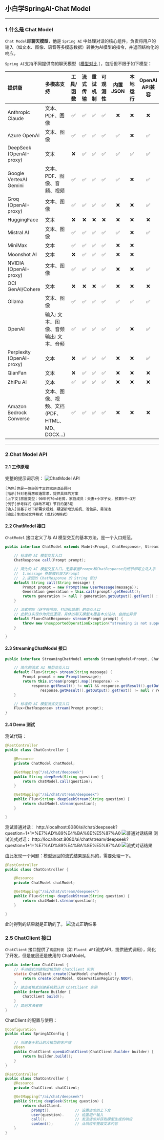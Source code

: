 ## 小白学SpringAI-Chat Model

---

### 1.什么是 Chat Model

`Chat Model`即**聊天模型**，他是 `Spring AI` 中处理对话的核心组件，负责将用户的输入（如文本、图像、语音等多模态数据）转换为AI模型的指令，并返回结构化的响应。

`Spring AI`支持不同提供商的聊天模型（[模型对比](https://docs.spring.io/spring-ai/reference/api/chat/comparison.html)
），包括但不限于如下模型：

| 提供商                       | 多模态支持                              | 工具/函数 | 流式传输 | 重试机制 | 可观测性 | 内置JSON | 本地运行 | OpenAI API兼容 |
|:--------------------------|:-----------------------------------|:-----:|:----:|:----:|:----:|:------:|:----:|:------------:|
| Anthropic Claude          | 文本、PDF、图像                          |   ✅   |  ✅   |  ✅   |  ✅   |   ❌    |  ❌   |      ❌       |
| Azure OpenAI              | 文本、图像                              |   ✅   |  ✅   |  ✅   |  ✅   |   ✅    |  ❌   |      ✅       |
| DeepSeek (OpenAI-proxy)   | 文本                                 |   ❌   |  ✅   |  ✅   |  ✅   |   ✅    |  ✅   |      ✅       |
| Google VertexAI Gemini    | 文本、PDF、图像、音频、视频                    |   ✅   |  ✅   |  ✅   |  ✅   |   ✅    |  ❌   |      ✅       |
| Groq (OpenAI-proxy)       | 文本、图像                              |   ✅   |  ✅   |  ✅   |  ✅   |   ❌    |  ❌   |      ✅       |
| HuggingFace               | 文本                                 |   ❌   |  ❌   |  ❌   |  ❌   |   ❌    |  ❌   |      ❌       |
| Mistral AI                | 文本、图像                              |   ✅   |  ✅   |  ✅   |  ✅   |   ✅    |  ❌   |      ✅       |
| MiniMax                   | 文本                                 |   ✅   |  ✅   |  ✅   |  ✅   |   ❌    |  ❌   |              |
| Moonshot AI               | 文本                                 |   ❌   |  ✅   |  ✅   |  ✅   |   ❌    |  ❌   |              |
| NVIDIA (OpenAI-proxy)     | 文本、图像                              |   ✅   |  ✅   |  ✅   |  ✅   |   ❌    |  ❌   |      ✅       |
| OCI GenAI/Cohere          | 文本                                 |   ❌   |  ❌   |  ❌   |  ✅   |   ❌    |  ❌   |      ❌       |
| Ollama                    | 文本、图像                              |   ✅   |  ✅   |  ✅   |  ✅   |   ✅    |  ✅   |      ✅       |
| OpenAI                    | 输入: 文本、图像、音频<br>输出: 文本、音频          |   ✅   |  ✅   |  ✅   |  ✅   |   ✅    |  ❌   |      ✅       |
| Perplexity (OpenAI-proxy) | 文本                                 |   ❌   |  ✅   |  ✅   |  ✅   |   ❌    |  ❌   |      ✅       |
| QianFan                   | 文本                                 |   ❌   |  ✅   |  ✅   |  ✅   |   ❌    |  ❌   |      ❌       |
| ZhiPu AI                  | 文本                                 |   ✅   |  ✅   |  ✅   |  ✅   |   ❌    |  ❌   |      ❌       |
| Amazon Bedrock Converse   | 文本、图像、视频、文档<br>(PDF、HTML、MD、DOCX…) |   ✅   |  ✅   |  ✅   |  ✅   |   ❌    |  ❌   |      ❌       |

---

### 2.Chat Model API

#### 2.1 工作原理

完整的提示词示例：
![ChatModel API](materials/2/chat-model-pic.png)

```
[角色]你是一位经验丰富的家居改造顾问
[指示]针对老厨房改造需求，提供具体的方案
[上下文]房屋类型：90年代70㎡老房，家庭成员：夫妻+小学子女，预算5千~3万
[例子]参考样式《非改不可》节目的第3期
[输入]请基于以下新需求规划，期望新增洗碗机、浅色系、易清洁
[输出]生成md文件格式（或JSON格式）
```

#### 2.2 ChatModel 接口

`ChatModel` 接口定义了与 AI 模型交互的基本方法，是一个入口规范。

```java
public interface ChatModel extends Model<Prompt, ChatResponse>, StreamingChatModel {

    // 标准的 AI 模型交互入口
    ChatResponse call(Prompt prompt);

    // 简化的 AI 模型交互入口，无需掌握Prompt和ChatResponse的细节即可立马入手
    //  1.message 参数被封装为Prompt
    //  2.返回的 ChatResponse 的 String 部分
    default String call(String message) {
        Prompt prompt = new Prompt(new UserMessage(message));
        Generation generation = this.call(prompt).getResult();
        return generation != null ? generation.getOutput().getText() : "";
    }

    // 流式响应（逐字符响应，打印机效果）的交互入口
    // 此默认实现作为兜底逻辑，具体的聊天模型未覆盖本方法时，会抛出异常
    default Flux<ChatResponse> stream(Prompt prompt) {
        throw new UnsupportedOperationException("streaming is not supported");
    }

}
```

#### 2.3 StreamingChatModel 接口

```java
public interface StreamingChatModel extends StreamingModel<Prompt, ChatResponse> {

    // 简化的流式 AI 模型交互入口
    default Flux<String> stream(String message) {
        Prompt prompt = new Prompt(message);
        return this.stream(prompt).map((response) ->
            response.getResult() != null && response.getResult().getOutput() != null &&
                response.getResult().getOutput().getText() != null ? response.getResult().getOutput().getText() : "");
    }

    // 标准的 AI 模型流式交互入口
    Flux<ChatResponse> stream(Prompt prompt);
}
```

#### 2.4 Demo 测试

测试代码：

```java
@RestController
public class ChatController {

    @Resource
    private ChatModel chatModel;

    @GetMapping("/ai/chat/deepseek")
    public String deepSeek(String question) {
        return chatModel.call(question);
    }

    @GetMapping("/ai/chat/stream/deepseek")
    public Flux<String> deepSeekStream(String question) {
        return chatModel.stream(question);
    }

}
```
测试普通对话：
http://localhost:8080/ai/chat/deepseek?question=1+1=%E7%AD%89%E4%BA%8E%E5%87%A0
![普通对话结果](materials/2/normal-chat-result.png)
测试流式对话：
http://localhost:8080/ai/chat/stream/deepseek?question=1+1=%E7%AD%89%E4%BA%8E%E5%87%A0
![流式对话结果](materials/2/stream-chat-result.png)

由此发现一个问题：模型返回的流式结果是乱码的，需要处理一下。
```java
@RestController
public class ChatController {

    @Resource
    private ChatModel chatModel;

    @GetMapping("/ai/chat/stream/deepseek")
    public Flux<String> deepSeekStream(String question) {
        return chatModel.stream(question);
    }

}
```
此时得到的结果就是正确的了。
![流式正确结果](materials/2/stream-chat-correct-result.png)

### 2.5 ChatClient 接口
`ChatClient` 接口提供了`高层封装`（如 `Fluent API`流式API，提供链式调用），简化了开发，但是底层还是使用的 ChatModel。

```java
public interface ChatClient {
    // 手动模式创建指定模型的 ChatClient 实例
    static ChatClient create(ChatModel chatModel) {
        return create(chatModel, ObservationRegistry.NOOP);
    }
    // 建造者模式创建系统默认的 ChatClient 实例
    public interface Builder {
        ChatClient build();
    }
    // 其他方法省略
}
```

ChatClient 的配置与使用：
```java
@Configuration
public class SpringAIConfig {

    // 创建基于默认的大模型的客户端 
    @Bean
    public ChatClient openAiChatClient(ChatClient.Builder builder) {
        return builder.build();
    }
}

@RestController
public class ChatController {
    @Resource
    private ChatClient chatClient;

    @GetMapping("/ai/chat/deepseek")
    public String deepSeek(String question) {
        return chatClient.
            prompt().           // 设置请求的上下文
            user(question).     // 设置用户输入
            call().             // 发送请求并获取模型生成的响应
            content();          // 从响应中提取文本内容
    }
}
```

























